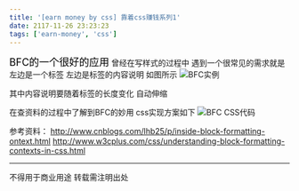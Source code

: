 ```yaml
---
title: '[earn money by css] 靠着css赚钱系列1'
date: 2117-11-26 23:23:23
tags: ['earn-money', 'css']
---
```

<font size="4" color="#000">BFC的一个很好的应用</font> 
曾经在写样式的过程中 遇到一个很常见的需求就是 左边是一个标签 左边是标签的内容说明
如图所示
![BFC实例](/earn-money-by-css-1/BFC1.png)

其中内容说明要随着标签的长度变化 自动伸缩

在查资料的过程中了解到BFC的妙用
css实现方案如下
![BFC CSS代码](/earn-money-by-css-1/BFC2.png)


参考资料：
http://www.cnblogs.com/lhb25/p/inside-block-formatting-ontext.html
http://www.w3cplus.com/css/understanding-block-formatting-contexts-in-css.html


----------------
不得用于商业用途 转载需注明出处